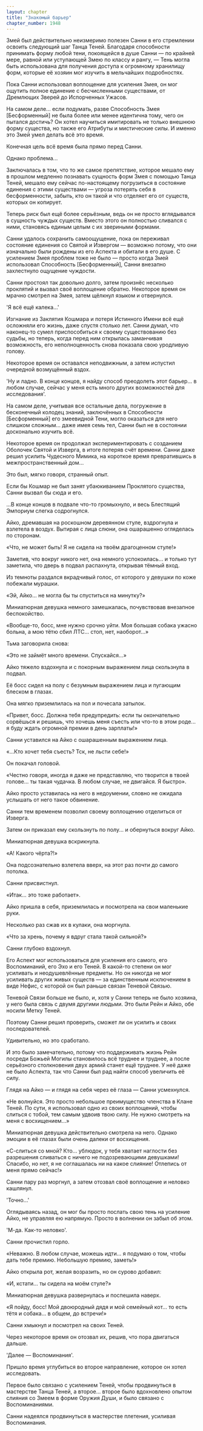 ```yaml
---
layout: chapter
title: "Знакомый барьер"
chapter_number: 1948
---
```




Змей был действительно неизмеримо полезен Санни в его стремлении освоить следующий шаг Танца Теней. Благодаря способности принимать форму любой тени, покоящейся в душе Санни — по крайней мере, равной или уступающей Змею по классу и рангу, — Тень могла быть использована для получения доступа к огромному хранилищу форм, которые её хозяин мог изучить в мельчайших подробностях.

Пока Санни использовал воплощение для усиления Змея, он мог ощутить полное единение с бесчисленными существами, от Дремлющих Зверей до Испорченных Ужасов.

На самом деле... если подумать, разве Способность Змея [Бесформенный] не была более или менее идентична тому, чего он пытался достичь? Он хотел научиться имитировать не только внешнюю форму существа, но также его Атрибуты и мистические силы. И именно это Змей умел делать всё это время.

Конечная цель всё время была прямо перед Санни.

Однако проблема...

Заключалась в том, что то же самое препятствие, которое мешало ему в прошлом медленно познавать сущность форм Змея с помощью Танца Теней, мешало ему сейчас по-настоящему погрузиться в состояние единения с этими существами — угроза потерять себя в бесформенности, забыть, кто он такой и что отделяет его от существ, которых он копирует.

Теперь риск был ещё более серьёзным, ведь он не просто вглядывался в сущность чуждых существ. Вместо этого он полностью сливался с ними, становясь единым целым с их звериными формами.

Санни удалось сохранить самоощущение, пока он переживал состояние единения со Святой и Извергом — возможно потому, что они изначально были рождены из его Аспекта и обитали в его душе. С усилением Змея проблем тоже не было — просто когда Змей использовал Способность [Бесформенный], Санни внезапно захлестнуло ощущение чуждости.

Санни простоял так довольно долго, затем произнёс несколько проклятий и вызвал своё воплощение обратно. Некоторое время он мрачно смотрел на Змея, затем щёлкнул языком и отвернулся.

'Я всё ещё калека...'

Изгнание из Заклятия Кошмара и потеря Истинного Имени всё ещё осложняли его жизнь, даже спустя столько лет. Санни думал, что наконец-то сумел приспособиться к своему существованию без судьбы, но теперь, когда перед ним открылась заманчивая возможность, его неполноценность снова показала свою уродливую голову.

Некоторое время он оставался неподвижным, а затем испустил очередной возмущённый вздох.

'Ну и ладно. В конце концов, я найду способ преодолеть этот барьер... в любом случае, сейчас у меня есть много других возможностей для исследования'.

На самом деле, учитывая все остальные дела, погружение в бесконечный колодец знаний, заключённых в Способности [Бесформенный] его змеевидной Тени, могло оказаться для него слишком сложным... даже имея семь тел, Санни был не в состоянии досконально изучить всё.

Некоторое время он продолжал экспериментировать с созданием Оболочек Святой и Изверга, в итоге потеряв счёт времени. Санни даже решил усилить Чудесного Мимика, на короткое время превратившись в межпространственный дом...

Это был, мягко говоря, странный опыт.

Если бы Кошмар не был занят убаюкиванием Проклятого существа, Санни вызвал бы сюда и его.

...В конце концов в подвале что-то громыхнуло, и весь Блестящий Эмпориум слегка содрогнулся.

Айко, дремавшая на роскошном деревянном стуле, вздрогнула и взлетела в воздух. Вытирая с лица слюни, она ошарашенно огляделась по сторонам.

«Что, не может быть! Я не сидела на твоём драгоценном стуле!»

Заметив, что вокруг никого нет, она немного успокоилась... и только тут заметила, что дверь в подвал распахнута, открывая тёмный вход.

Из темноты раздался вкрадчивый голос, от которого у девушки по коже побежали мурашки.

«Эй, Айко... не могла бы ты спуститься на минутку?»

Миниатюрная девушка немного замешкалась, почувствовав внезапное беспокойство.

«Вообще-то, босс, мне нужно срочно уйти. Моя большая собака ужасно больна, а мою тётю сбил ЛТС... стоп, нет, наоборот...»

Тьма заговорила снова:

«Это не займёт много времени. Спускайся...»

Айко тяжело вздохнула и с покорным выражением лица скользнула в подвал.

Её босс сидел на полу с безумным выражением лица и пугающим блеском в глазах.

Она мягко приземлилась на пол и почесала затылок.

«Привет, босс. Должна тебя предупредить: если ты окончательно сорвёшься и решишь, что хочешь меня съесть или что-то в этом роде... я буду ждать огромной премии в день зарплаты!»

Санни уставился на Айко с ошарашенным выражением лица.

«...Кто хочет тебя съесть? Тск, не льсти себе!»

Он покачал головой.

«Честно говоря, иногда я даже не представляю, что творится в твоей голове... ты такая чудачка. В любом случае, не двигайся. Я быстро».

Айко просто уставилась на него в недоумении, словно не ожидала услышать от него такое обвинение.

Санни тем временем позволил своему воплощению отделиться от Изверга.

Затем он приказал ему скользнуть по полу... и обернуться вокруг Айко.

Миниатюрная девушка вскрикнула.

«А! Какого чёрта?!»

Она подсознательно взлетела вверх, на этот раз почти до самого потолка.

Санни присвистнул.

«Итак... это тоже работает».

Айко пришла в себя, приземлилась и посмотрела на свои маленькие руки.

Несколько раз сжав их в кулаки, она моргнула.

«Что за хрень, почему я вдруг стала такой сильной?»

Санни глубоко вздохнул.

Его Аспект мог использоваться для усиления его самого, его Воспоминаний, его Эхо и его Теней. В какой-то степени он мог усиливать и неодушевлённые предметы. Но он никогда не мог усиливать других живых существ — за единственным исключением в виде Нефис, с которой он был раньше связан Теневой Связью.

Теневой Связи больше не было, и, хотя у Санни теперь не было хозяина, у него была связь с двумя другими людьми. Это были Рейн и Айко, обе носили Метку Теней.

Поэтому Санни решил проверить, сможет ли он усилить и своих последователей.

Удивительно, но это сработало.

И это было замечательно, потому что поддерживать жизнь Рейн посреди Божьей Могилы становилось всё труднее и труднее, а после серьёзного столкновения двух армий станет ещё труднее. У неё даже не было Аспекта, так что Санни был рад найти способ увеличить её силу.

Глядя на Айко — и глядя на себя через её глаза — Санни усмехнулся.

«Не волнуйся. Это просто небольшое преимущество членства в Клане Теней. По сути, я использовал одно из своих воплощений, чтобы слиться с тобой, тем самым удвоив твою силу. Не нужно смотреть на меня с восхищением...»

Миниатюрная девушка действительно смотрела на него. Однако эмоции в её глазах были очень далеки от восхищения.

«С-слиться со мной? Кто... ублюдок, у тебя хватает наглости без разрешения сливаться с ничего не подозревающими девушками! Спасибо, но нет, я не соглашалась ни на какое слияние! Отлепись от меня прямо сейчас!»

Санни пару раз моргнул, а затем отозвал своё воплощение и неловко кашлянул.

'Точно...'

Оглядываясь назад, он мог бы просто послать свою тень на усиление Айко, не управляя ею напрямую. Просто в волнении он забыл об этом.

'М-да. Как-то неловко'.

Санни прочистил горло.

«Неважно. В любом случае, можешь идти... я подумаю о том, чтобы дать тебе премию. Небольшую премию, заметь!»

Айко открыла рот, желая возразить, но он сурово добавил:

«И, кстати... ты сидела на моём стуле?»

Миниатюрная девушка развернулась и поспешила наверх.

«Я пойду, босс! Мой двоюродный дядя и мой семейный кот... то есть тётя и собака... в общем, до встречи!»

Санни хмыкнул и посмотрел на своих Теней.

Через некоторое время он отозвал их, решив, что пора двигаться дальше.

'Далее — Воспоминания'.

Пришло время углубиться во второе направление, которое он хотел исследовать.

Первое было связано с усилением Теней, чтобы продвинуться в мастерстве Танца Теней, а второе... второе было вдохновлено опытом слияния со Змеем в форме Оружия Души, и было связано с Воспоминаниями.

Санни надеялся продвинуться в мастерстве плетения, усиливая Воспоминания.

